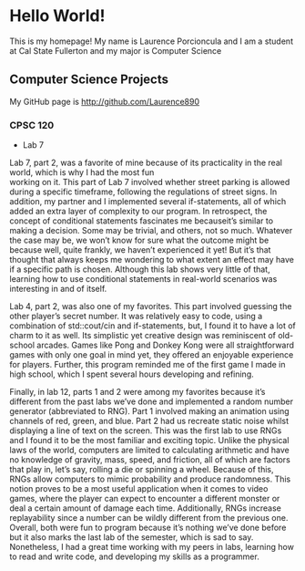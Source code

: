 # Hello World!

This is my homepage! My name is Laurence Porcioncula and I am a student at Cal State Fullerton and my major is Computer Science

## Computer Science Projects

My GitHub page is http://github.com/Laurence890

### CPSC 120

* Lab 7

Lab 7, part 2, was a favorite of mine because of its practicality in the real world, which is why I had the most fun     
working on it. This part of Lab 7 involved whether street parking is allowed during a specific timeframe, following the 
regulations of street signs. In addition, my partner and I implemented several if-statements, all of which added an 
extra layer of complexity to our program. In retrospect, the concept of conditional statements fascinates me becauseit’s 
similar to making a decision. Some may be trivial, and others, not so much. Whatever the case may be, we won’t know for 
sure what the outcome might be because well, quite frankly, we haven’t experienced it yet! But it’s that thought that 
always keeps me wondering to what extent an effect may have if a specific path is chosen. Although this lab shows very little of that, learning how to use conditional statements in real-world scenarios was interesting in and of itself.

Lab 4, part 2, was also one of my favorites. This part involved guessing the other player’s secret number. It was relatively easy to code, using a combination of std::cout/cin and if-statements, but, I found it to have a lot of charm to it as well. Its simplistic yet creative design was reminiscent of old-school arcades. Games like Pong and Donkey Kong were all straightforward games with only one goal in mind yet, they offered an enjoyable experience for players. Further, this program reminded me of the first game I made in high school, which I spent several hours developing and refining.

Finally, in lab 12, parts 1 and 2 were among my favorites because it’s different from the past labs we’ve done and implemented a random number generator (abbreviated to RNG). Part 1 involved making an animation using channels of red, green, and blue. Part 2 had us recreate static noise whilst displaying a line of text on the screen. This was the first lab to use RNGs and I found it to be the most familiar and exciting topic. Unlike the physical laws of the world, computers are limited to calculating arithmetic and have no knowledge of gravity, mass, speed, and friction, all of which are factors that play in, let’s say, rolling a die or spinning a wheel. Because of this, RNGs allow computers to mimic probability and produce randomness. This notion proves to be a most useful application when it comes to video games, where the player can expect to encounter a different monster or deal a certain amount of damage each time. Additionally, RNGs increase replayability since a number can be wildly different from the previous one. Overall, both were fun to program because it’s nothing we’ve done before but it also marks the last lab of the semester, which is sad to say. Nonetheless, I had a great time working with my peers in labs, learning how to read and write code, and developing my skills as a programmer.

